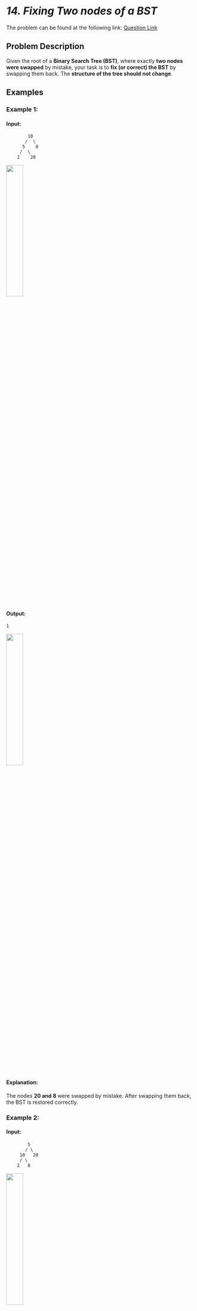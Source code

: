 # _14. Fixing Two nodes of a BST_ 


The problem can be found at the following link: [Question Link](https://www.geeksforgeeks.org/batch/gfg-160-problems/track/tree-gfg-160/problem/fixed-two-nodes-of-a-bst)  

## **Problem Description**  

Given the root of a **Binary Search Tree (BST)**, where exactly **two nodes were swapped** by mistake, your task is to **fix (or correct) the BST** by swapping them back. The **structure of the tree should not change**.  

## **Examples**

### **Example 1:**  

#### **Input:**  
```
        10
       /  \
      5    8
     /  \
    2    20
```

<img src="https://github.com/user-attachments/assets/b3a4854c-a13c-49a4-89ec-f21dd98fbade" width="30%">

#### **Output:**  
```
1
```

<img src="https://github.com/user-attachments/assets/eec53814-0d5d-4047-b24c-f4be44041eb7" width="30%">


#### **Explanation:**  
The nodes **20 and 8** were swapped by mistake. After swapping them back, the BST is restored correctly.  


### **Example 2:**  

#### **Input:**  
```
        5
       / \
     10   20
     / \    
    2   8    
```

<img src="https://github.com/user-attachments/assets/de261078-d5c2-4412-ae17-8afb5cf71937" width="30%">


#### **Output:**  
```
1
```

<img src="https://github.com/user-attachments/assets/6f588971-07ab-4702-8e1b-4756ba0123a4" width="30%">


#### **Explanation:**  
The nodes **10 and 5** were swapped by mistake. After swapping them back, the BST is restored correctly.  


### **Constraints:**  
- $\(1 \leq \text{Number of Nodes} \leq 10^3\)$  


## **My Approach**  

### **Optimized Inorder Traversal (`O(N)` Time, `O(H)` Space)**
1. **Use an inorder traversal** to detect swapped nodes in the BST.  
2. **Identify the two misplaced nodes:**  
   - If a node appears **larger than the next node**, it's incorrectly placed.  
   - Track the **first misplaced node** and the **second misplaced node**.  
3. **Swap the values of the two misplaced nodes** to restore the BST.  

### **Algorithm Steps:**  
1. **Perform an inorder traversal** to find the two misplaced nodes.  
2. If the first misplaced node is found, store it in `first`.  
3. If a second misplaced node is found later, store it in `last`.  
4. If there's no second misplaced node, use the `middle` node instead.  
5. **Swap the values** of the two misplaced nodes.  


## **Time and Auxiliary Space Complexity**  

- **Expected Time Complexity:** `O(N)`, since we traverse each node once.  
- **Expected Auxiliary Space Complexity:** `O(H)`, due to the recursion stack in the inorder traversal.  


## **Code (C++)**  

```cpp
class Solution {
public:
    void correctBST(Node* root) {
        Node *first = nullptr, *middle = nullptr, *last = nullptr, *prev = nullptr;
        function<void(Node*)> inorder = [&](Node* node) {
            if (!node) return;
            inorder(node->left);
            if (prev && node->data < prev->data) {
                if (!first) first = prev, middle = node;
                else last = node;
            }
            prev = node;
            inorder(node->right);
        };
        inorder(root);
        swap(first->data, last ? last->data : middle->data);
    }
};
```


<details>
  <summary><h2 align="center">🌲 Alternative Approaches</h2></summary>

## **2️⃣ Iterative Inorder Traversal (Stack)**
### **Approach**
1. **Use a stack for inorder traversal** (instead of recursion).  
2. **Detect swapped nodes** by checking the inorder order.  
3. **Swap the incorrect nodes back** to restore the BST.  

```cpp
class Solution {
public:
    void correctBST(Node* root) {
        stack<Node*> st;
        Node *first = nullptr, *middle = nullptr, *last = nullptr, *prev = nullptr;
        
        while (!st.empty() || root) {
            while (root) {
                st.push(root);
                root = root->left;
            }
            root = st.top(); st.pop();
            if (prev && root->data < prev->data) {
                if (!first) first = prev, middle = root;
                else last = root;
            }
            prev = root;
            root = root->right;
        }
        
        swap(first->data, last ? last->data : middle->data);
    }
};
```
🔹 **Avoids recursion stack overflow issues using an explicit stack.**  


## **3️⃣ Morris Traversal (`O(1)` Space)**
### **Approach**
1. **Use Morris Traversal** to perform an **inorder traversal without extra space**.  
2. **Identify misplaced nodes** while modifying the BST structure temporarily.  
3. **Restore the BST by swapping the misplaced nodes.**  

```cpp
class Solution {
public:
    void correctBST(Node* root) {
        Node *first = nullptr, *middle = nullptr, *last = nullptr, *prev = nullptr;
        
        while (root) {
            if (!root->left) {
                if (prev && root->data < prev->data) {
                    if (!first) first = prev, middle = root;
                    else last = root;
                }
                prev = root;
                root = root->right;
            } else {
                Node* pre = root->left;
                while (pre->right && pre->right != root) pre = pre->right;
                if (!pre->right) {
                    pre->right = root;
                    root = root->left;
                } else {
                    pre->right = nullptr;
                    if (prev && root->data < prev->data) {
                        if (!first) first = prev, middle = root;
                        else last = root;
                    }
                    prev = root;
                    root = root->right;
                }
            }
        }
        swap(first->data, last ? last->data : middle->data);
    }
};
```
🔹 **Uses `O(1)` space without recursion or extra stack.**  


## **Comparison of Approaches**  

| **Approach**            | ⏱️ **Time Complexity** | 🗂️ **Space Complexity** | ⚡ **Method**     | ✅ **Pros**                           | ⚠️ **Cons**                            |
|----------------|-----------------|------------------|---------------|--------------------------------|----------------------------------|
| **Recursive Inorder**  | 🟢 `O(N)`      | 🟡 `O(H)`        | Recursion     | Simple and easy to implement  | Uses recursion stack space      |
| **Iterative Inorder**  | 🟢 `O(N)`      | 🟡 `O(H)`        | Stack-based   | Avoids recursion depth issues | Uses extra memory for stack     |
| **Morris Traversal**   | 🟢 `O(N)`      | 🟢 `O(1)`        | No extra space | No additional memory needed   | Modifies tree temporarily       |

## 💡 **Best Choice?**
- ✅ **For space efficiency:** Morris Traversal (`O(1)` space).  
- ✅ **For simplicity:** Recursive Inorder Traversal.  
- ✅ **For large trees:** Iterative Inorder Traversal avoids recursion depth issues.  

</details>



## **Code (Java)**  

```java
class Solution {
    Node first, middle, last, prev;

    void inorder(Node root) {
        if (root == null) return;
        inorder(root.left);
        if (prev != null && root.data < prev.data) {
            if (first == null) {
                first = prev;
                middle = root;
            } else {
                last = root;
            }
        }
        prev = root;
        inorder(root.right);
    }

    void correctBST(Node root) {
        first = middle = last = prev = null;
        inorder(root);
        int temp = first.data;
        first.data = (last != null) ? last.data : middle.data;
        if (last != null) last.data = temp;
        else middle.data = temp;
    }
}
```

## **Code (Python)**  

```python
class Solution:
    def correctBST(self, root):
        self.first = self.middle = self.last = self.prev = None

        def inorder(node):
            if not node:
                return
            inorder(node.left)
            if self.prev and node.data < self.prev.data:
                if not self.first:
                    self.first, self.middle = self.prev, node
                else:
                    self.last = node
            self.prev = node
            inorder(node.right)

        inorder(root)
        self.first.data, (self.last or self.middle).data = (self.last or self.middle).data, self.first.data
```

## Contribution and Support

For discussions, questions, or doubts related to this solution, feel free to connect on LinkedIn: [Any Questions](https://www.linkedin.com/in/het-patel-8b110525a/). Let’s make this learning journey more collaborative!

⭐ If you find this helpful, please give this repository a star! ⭐

---

<div align="center">
  <h3><b>📍Visitor Count</b></h3>
</div>

<p align="center">
  <img src="https://profile-counter.glitch.me/Hunterdii/count.svg" />
</p>
